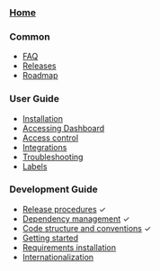 ### [Home](https://github.com/kubernetes/dashboard/wiki)

### Common

- [FAQ]()
- [Releases]()
- [Roadmap](https://github.com/kubernetes/dashboard/wiki/Roadmap)

### User Guide

- [Installation](https://github.com/kubernetes/dashboard/wiki/Installation)
- [Accessing Dashboard](https://github.com/kubernetes/dashboard/wiki/Accessing-dashboard)
- [Access control](https://github.com/kubernetes/dashboard/wiki/Access-control)
- [Integrations](https://github.com/kubernetes/dashboard/wiki/Integrations)
- [Troubleshooting](https://github.com/kubernetes/dashboard/wiki/Troubleshooting)
- [Labels](https://github.com/kubernetes/dashboard/wiki/Labels)

### Development Guide

- [Release procedures](https://github.com/kubernetes/dashboard/wiki/Release-procedures) ✓
- [Dependency management](https://github.com/kubernetes/dashboard/wiki/Dependency-management) ✓
- [Code structure and conventions](https://github.com/kubernetes/dashboard/wiki/Code-structure-and-conventions) ✓
- [Getting started](https://github.com/kubernetes/dashboard/wiki/Getting-started)
- [Requirements installation](https://github.com/kubernetes/dashboard/wiki/Requirements-installation)
- [Internationalization](https://github.com/kubernetes/dashboard/wiki/Internationalization)